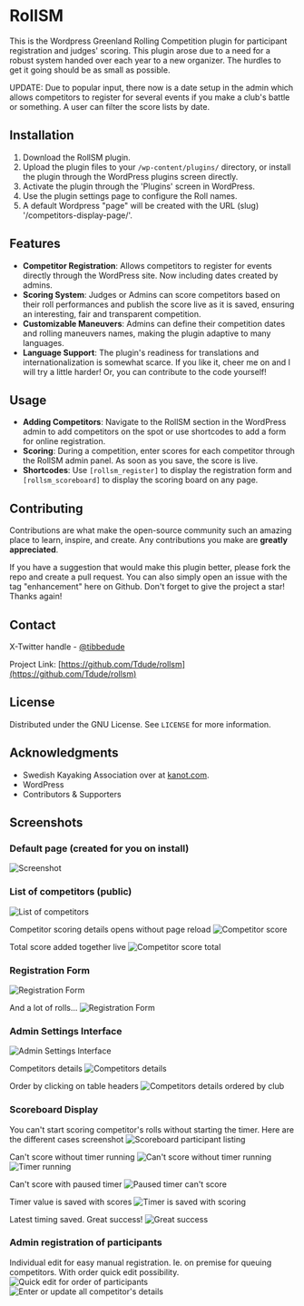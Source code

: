 # RollSM
This is the Wordpress Greenland Rolling Competition plugin for participant registration and judges' scoring. 
This plugin arose due to a need for a robust system handed over each year to a new organizer. The hurdles to get it going should be as small as possible.

UPDATE: Due to popular input, there now is a date setup in the admin which allows competitors to register for several events if you make a club's battle or something. A user can filter the score lists by date.

## Installation

1. Download the RollSM plugin.
2. Upload the plugin files to your `/wp-content/plugins/` directory, or install the plugin through the WordPress plugins screen directly.
3. Activate the plugin through the 'Plugins' screen in WordPress.
4. Use the plugin settings page to configure the Roll names.
5. A default Wordpress "page" will be created with the URL (slug) '/competitors-display-page/'.


## Features

- **Competitor Registration**: Allows competitors to register for events directly through the WordPress site. Now including dates created by admins.
- **Scoring System**: Judges or Admins can score competitors based on their roll performances and publish the score live as it is saved, ensuring an interesting, fair and transparent competition.
- **Customizable Maneuvers**: Admins can define their competition dates and rolling maneuvers names, making the plugin adaptive to many languages.
- **Language Support**: The plugin's readiness for translations and internationalization is somewhat scarce. If you like it, cheer me on and I will try a little harder! Or, you can contribute to the code yourself!


## Usage

- **Adding Competitors**: Navigate to the RollSM section in the WordPress admin to add competitors on the spot or use shortcodes to add a form for online registration.
- **Scoring**: During a competition, enter scores for each competitor through the RollSM admin panel. As soon as you save, the score is live.
- **Shortcodes**: Use `[rollsm_register]` to display the registration form and `[rollsm_scoreboard]` to display the scoring board on any page.



## Contributing

Contributions are what make the open-source community such an amazing place to learn, inspire, and create. Any contributions you make are **greatly appreciated**.

If you have a suggestion that would make this plugin better, please fork the repo and create a pull request. You can also simply open an issue with the tag "enhancement" here on Github.
Don't forget to give the project a star! Thanks again!


## Contact

X-Twitter handle - [@tibbedude](https://twitter.com/Tibbedude)

Project Link: [https://github.com/Tdude/rollsm](https://github.com/Tdude/rollsm)


## License

Distributed under the GNU License. See `LICENSE` for more information.


## Acknowledgments

- Swedish Kayaking Association over at [kanot.com](https://kanot.com).
- WordPress
- Contributors & Supporters



## Screenshots

### Default page (created for you on install)
![Screenshot](plugins/screenshots/Screenshot%202024-02-24%20at%2023.30.27.png "Default page explaining text")


### List of competitors (public)
![List of competitors](plugins/screenshots/Screenshot%202024-02-24%20at%2023.32.32.png "List of competitors")

Competitor scoring details opens without page reload
![Competitor score](plugins/screenshots/Screenshot%202024-02-24%20at%2023.33.32.png "Competitor score")

Total score added together live
![Competitor score total](plugins/screenshots/Screenshot%202024-02-24%20at%2023.33.39.png "Competitor score total")


### Registration Form
![Registration Form](plugins/screenshots/Screenshot%202024-02-24%20at%2023.34.15.png "Registration Form Screenshot")

And a lot of rolls...
![Registration Form](plugins/screenshots/Screenshot%202024-02-24%20at%2023.34.27.png "Registration Form Screenshot")


### Admin Settings Interface
![Admin Settings Interface](plugins/screenshots/Screenshot%202024-02-24%20at%2023.37.27.png "Admin Settings Interface Screenshot")

Competitors details
![Competitors details](plugins/screenshots/Screenshot%202024-02-24%20at%2023.37.44.png "Competitors details")

Order by clicking on table headers
![Competitors details ordered by club](plugins/screenshots/Screenshot%202024-02-24%20at%2023.37.57.png "Competitors details ordered by club")


### Scoreboard Display
You can't start scoring competitor's rolls without starting the timer. Here are the different cases screenshot
![Scoreboard participant listing](plugins/screenshots/Screenshot%202024-02-24%20at%2023.38.14.png "Scoreboard participant listing")

Can't score without timer running
![Can't score without timer running](plugins/screenshots/Screenshot%202024-02-24%20at%2023.38.23.png "Can't score without timer running")
![Timer running](plugins/screenshots/Screenshot%202024-02-24%20at%2023.38.28.png "Timer running")

Can't score with paused timer
![Paused timer can't score](plugins/screenshots/Screenshot%202024-02-24%20at%2023.39.23.png "Paused timer can't score")

Timer value is saved with scores
![Timer is saved with scoring](plugins/screenshots/Screenshot%202024-02-24%20at%2023.39.33.png "Timer is saved with scoring")

Latest timing saved. Great success!
![Great success](plugins/screenshots/Screenshot%202024-02-24%20at%2023.39.55.png "Great success")


### Admin registration of participants 
Individual edit for easy manual registration. Ie. on premise for queuing competitors. With order quick edit possibility. 
![Quick edit for order of participants](plugins/screenshots/Screenshot%202024-02-24%20at%2023.42.09.png "Quick edit for order of participants")
![Enter or update all competitor's details](plugins/screenshots/Screenshot%202024-02-24%20at%2023.43.16.png "Enter or update all competitor's details")
